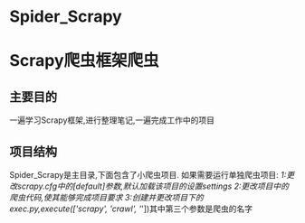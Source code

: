 # Spider_Scrapy
# Scrapy爬虫框架爬虫
## 主要目的
一遍学习Scrapy框架,进行整理笔记,一遍完成工作中的项目
## 项目结构
Spider_Scrapy是主目录,下面包含了小爬虫项目.
如果需要运行单独爬虫项目:
  *1:更改scrapy.cfg中的[default]参数,默认加载该项目的设置settings
  *2:更改项目中的爬虫代码,使其能够完成项目要求
  *3:创建并更改项目下的exec.py,execute(['scrapy', 'crawl', '***'])其中第三个参数是爬虫的名字
